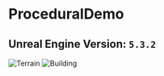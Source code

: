 # ProceduralDemo
Unreal Engine Version: `5.3.2`
---

![Terrain](https://github.com/Gerbil789/ProceduralDemo/assets/67593297/c830d10d-ced5-4a67-a17f-2a0f0075ff67)
![Building](https://github.com/Gerbil789/ProceduralDemo/assets/67593297/9b512a30-2c56-49fd-9178-5b33547811c3)
